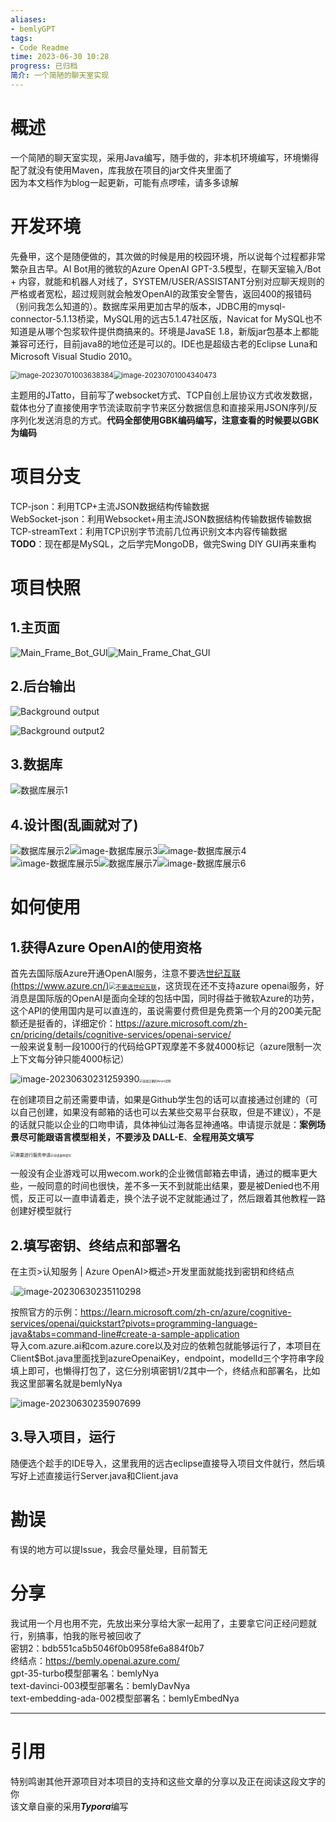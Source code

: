 ```yaml
---
aliases:
- bemlyGPT
tags:
- Code Readme
time: 2023-06-30 10:28
progress: 已归档
简介: 一个简陋的聊天室实现
---
```


# 概述

一个简陋的聊天室实现，采用Java编写，随手做的，非本机环境编写，环境懒得配了就没有使用Maven，库我放在项目的jar文件夹里面了  
因为本文档作为blog一起更新，可能有点啰嗦，请多多谅解

# 开发环境

先叠甲，这个是随便做的，其次做的时候是用的校园环境，所以说每个过程都非常繁杂且古早。AI Bot用的微软的Azure OpenAI GPT-3.5模型，在聊天室输入/Bot + 内容，就能和机器人对线了，SYSTEM/USER/ASSISTANT分别对应聊天规则的严格或者宽松，超过规则就会触发OpenAI的政策安全警告，返回400的报错码（别问我怎么知道的）。数据库采用更加古早的版本，JDBC用的mysql-connector-5.1.13桥梁，MySQL用的远古5.1.47社区版，Navicat for MySQL也不知道是从哪个包浆软件提供商搞来的。环境是JavaSE 1.8，新版jar包基本上都能兼容可还行，目前java8的地位还是可以的。IDE也是超级古老的Eclipse Luna和Microsoft Visual Studio 2010。

<img src="./img/sql_version_low.png" alt="image-20230701003638384" style="zoom: 80%;" /><img src="./img/eclipse_version_low.png" alt="image-20230701004340473" style="zoom:80%;" />

主题用的JTatto，目前写了websocket方式、TCP自创上层协议方式收发数据，载体也分了直接使用字节流读取前字节来区分数据信息和直接采用JSON序列/反序列化发送消息的方式。**代码全部使用GBK编码编写，注意查看的时候要以GBK为编码**

# 项目分支

TCP-json：利用TCP+主流JSON数据结构传输数据  
WebSocket-json：利用Websocket+用主流JSON数据结构传输数据传输数据  
TCP-streamText：利用TCP识别字节流前几位再识别文本内容传输数据  
**TODO**：现在都是MySQL，之后学完MongoDB，做完Swing DIY GUI再来重构

# 项目快照

## 1.主页面

![Main_Frame_Bot_GUI](./img/Main_Frame_Bot_GUI.png)![Main_Frame_Chat_GUI](./img/Main_Frame_Chat_GUI.png)

## 2.后台输出

![Background output](./img/Background_output.png)

![Background output2](./img/Background_output2.png)

## 3.数据库

![数据库展示1](./img/db1.png)

## 4.设计图(乱画就对了)

![数据库展示2](./img/db2.png)![image-数据库展示3](./img/db3.png)![image-数据库展示4](./img/db4.png)![image-数据库展示5](./img/image-20230701010311479.png)![数据库展示7](./img/clip_image002.png)![image-数据库展示6](./img/image-20230701010523553.png)

# 如何使用

## 1.获得Azure OpenAI的使用资格

首先去国际版Azure开通OpenAI服务，注意不要选[世纪互联(https://www.azure.cn/)<img src="./img/Dont_choose_Century_Internet.png" alt="不要选世纪互联" style="zoom: 67%;" />](https://www.azure.cn/)，这货现在还不支持azure openai服务，好消息是国际版的OpenAI是面向全球的包括中国，同时得益于微软Azure的功劳，这个API的使用国内是可以直连的，虽说需要付费但是免费第一个月的200美元配额还是挺香的，详细定价：https://azure.microsoft.com/zh-cn/pricing/details/cognitive-services/openai-service/  
一般来说复制一段1000行的代码给GPT观摩差不多就4000标记（azure限制一次上下文每分钟只能4000标记）

![image-20230630231259390](./img/image-20230630231259390.png)<img src="./img/Choose_the_correct_Azure_official_website.png" alt="选择正确的Azure官网" style="zoom: 33%;" />

在创建项目之前还需要申请，如果是Github学生包的话可以直接通过创建的（可以自己创建，如果没有邮箱的话也可以去某些交易平台获取，但是不建议），不是的话就只能以企业的口吻申请，具体神仙过海各显神通咯。申请提示就是：**案例场景尽可能跟语言模型相关，不要涉及 DALL-E**、**全程用英文填写**

<img src="./img/Request_access_to_openai_service.png" alt="需要进行服务申请" style="zoom: 50%;" /><img src="./img/Fill_out_the_application_form.png" alt="申请表单填写" style="zoom: 33%;" />

一般没有企业游戏可以用wecom.work的企业微信邮箱去申请，通过的概率更大些，一般同意的时间也很快，差不多一天不到就能出结果，要是被Denied也不用慌，反正可以一直申请着走，换个法子说不定就能通过了，然后跟着其他教程一路创建好模型就行

## 2.填写密钥、终结点和部署名

在主页>认知服务 | Azure OpenAI>概述>开发里面就能找到密钥和终结点

<img src="./img/Successful_application_email.jpg" style="zoom: 33%;" />![image-20230630235110298](./img/image-20230630235110298.png)

按照官方的示例：https://learn.microsoft.com/zh-cn/azure/cognitive-services/openai/quickstart?pivots=programming-language-java&tabs=command-line#create-a-sample-application  
导入com.azure.ai和com.azure.core以及对应的依赖包就能够运行了，本项目在Client$Bot.java里面找到azureOpenaiKey，endpoint，modelId三个字符串字段填上即可，也懒得打包了，这仨分别填密钥1/2其中一个，终结点和部署名，比如我这里部署名就是bemlyNya

![image-20230630235907699](./img/image-20230630235907699.png)

## 3.导入项目，运行

随便选个趁手的IDE导入，这里我用的远古eclipse直接导入项目文件就行，然后填写好上述直接运行Server.java和Client.java

# 勘误

有误的地方可以提Issue，我会尽量处理，目前暂无

# 分享

我试用一个月也用不完，先放出来分享给大家一起用了，主要拿它问正经问题就行，别搞事，怕我的账号被回收了  
密钥2：bdb551ca5b5046f0b0958fe6a884f0b7  
终结点：https://bemly.openai.azure.com/  
gpt-35-turbo模型部署名：bemlyNya  
text-davinci-003模型部署名：bemlyDavNya  
text-embedding-ada-002模型部署名：bemlyEmbedNya

------

# 引用

[晓晨Master：使用 Azure OpenAI 打造自己的 ChatGPT]: https://www.cnblogs.com/stulzq/p/17271937.html

[阿法兔研究笔记：如何搞到一个 Azure OpenAI 的账号]: https://foresightnews.pro/article/detail/26826
[快速入门：开始通过 Azure OpenAI 服务使用 ChatGPT 和 GPT-4]: https://learn.microsoft.com/zh-cn/azure/cognitive-services/openai/chatgpt-quickstart
[Richasy：Fantasy Copilot]: https://github.com/Richasy/FantasyCopilot

特别鸣谢其他开源项目对本项目的支持和这些文章的分享以及正在阅读这段文字的你  
该文章自豪的采用***Typora***编写
